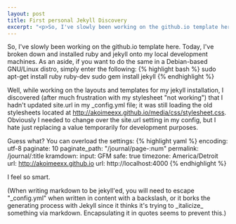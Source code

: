 ```yaml
---
layout: post
title: First personal Jekyll Discovery
excerpt: "<p>So, I've slowly been working on the github.io template here. Today, I've broken down and installed ruby and jekyll onto my local development machines. As an aside, if you want to do the same in a Debian-based GNU/Linux distro, simply enter the following</p>"
---
```


So, I've slowly been working on the github.io template here. Today, I've broken 
down and installed ruby and jekyll onto my local development machines. As an 
aside, if you want to do the same in a Debian-based GNU/Linux distro, simply 
enter the following:
{% highlight bash %}
sudo apt-get install ruby ruby-dev
sudo gem install jekyll
{% endhighlight %}

Well, while working on the layouts and templates for my jekyll installation, 
I discovered (after much frustration with my stylesheet "not working") that I 
hadn't updated site.url in my \_config.yml file; it was still loading the old 
stylesheets located at <a href="http://akoimeexx.github.io/media/css/stylesheet.css" rel="external">http://akoimeexx.github.io/media/css/stylesheet.css</a>.
Obviously I needed to change over the site.url setting in my config, but I hate 
just replacing a value temporarily for development purposes.

Guess what? You can overload the settings:
{% highlight yaml %}
encoding: utf-8
paginate: 10
paginate_path: "/journal/page-:num"
permalink: /journal/:title
kramdown:
  input: GFM
safe: true
timezone: America/Detroit
url: http://akoimeexx.github.io
url: http://localhost:4000
{% endhighlight %}

I feel so smart.

<aside>(When writing markdown to be jekyll'ed, you will need to escape "_config.yml" 
when written in content with a backslash, or it borks the generating process 
with Jekyll since it thinks it's trying to _italicize_ something via markdown. 
Encapsulating it in quotes seems to prevent this.)</aside>
